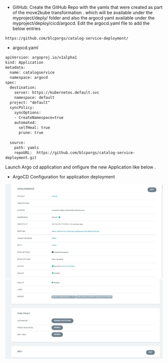 * GitHub:
  Create the GitHub Repo with  the yamls that were created as part of the move2kube transformation .
  which will be available under the
  myproject/deply/ folder
  and also the argocd yaml available under the myproject/deploy/cicd/argocd.
  Edit the argocd.yaml file to add the below entries 
```
https://github.com/blcporgs/catalog-service-deployment/
```

* argocd.yaml
```
apiVersion: argoproj.io/v1alpha1
kind: Application
metadata:
  name: catalogservice
  namespace: argocd
spec:
  destination:
    server: https://kubernetes.default.svc
    namespace: default
  project: "default"
  syncPolicy:   
    syncOptions:
    - CreateNamespace=true
    automated:
      selfHeal: true
      prune: true

  source:
    path: yamls
    repoURL:  https://github.com/blcporgs/catalog-service-deployment.git
```

Launch  Argo cd application and onfigure the new Application like below .
* ArgoCD Configuration for application deployment

![alt text](image.png)
![alt text](image-1.png)



